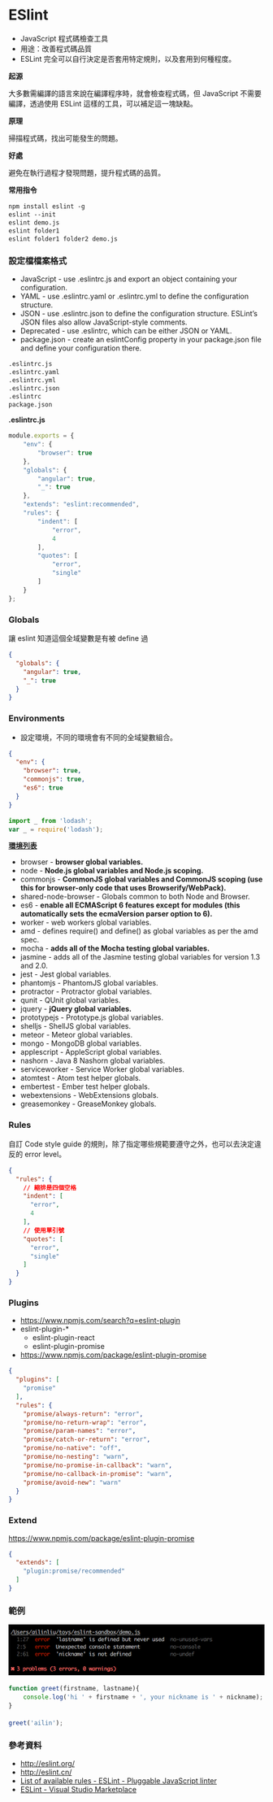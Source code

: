 # ESlint

* JavaScript 程式碼檢查工具
* 用途：改善程式碼品質
* ESLint 完全可以自行決定是否套用特定規則，以及套用到何種程度。

<!-- 
如何可以減少 bug 的產生？

* 使用指名的外部套件
* 代碼檢查，檢查是否有隱藏錯誤用法，例如沒事前宣告。
* 撰寫通用 Coding Style，避免踩到雷。
-->

**起源**

大多數需編譯的語言來說在編譯程序時，就會檢查程式碼，但 JavaScript 不需要編譯，透過使用 ESLint 這樣的工具，可以補足這一塊缺點。

**原理**

掃描程式碼，找出可能發生的問題。

**好處**

避免在執行過程才發現問題，提升程式碼的品質。

**常用指令**

```
npm install eslint -g
eslint --init
eslint demo.js
eslint folder1
eslint folder1 folder2 demo.js
```

### 設定檔檔案格式

* JavaScript - use .eslintrc.js and export an object containing your configuration.
* YAML - use .eslintrc.yaml or .eslintrc.yml to define the configuration structure.
* JSON - use .eslintrc.json to define the configuration structure. ESLint’s JSON files also allow JavaScript-style comments.
* Deprecated - use .eslintrc, which can be either JSON or YAML.
* package.json - create an eslintConfig property in your package.json file and define your configuration there.

```
.eslintrc.js
.eslintrc.yaml
.eslintrc.yml
.eslintrc.json
.eslintrc
package.json
```

**.eslintrc.js**

```js
module.exports = {
    "env": {
        "browser": true
    },
    "globals": {
        "angular": true,
        "_": true
    },
    "extends": "eslint:recommended",
    "rules": {
        "indent": [
            "error",
            4
        ],
        "quotes": [
            "error",
            "single"
        ]
    }
};
```

### Globals

讓 eslint 知道這個全域變數是有被 define 過

```json
{
  "globals": {
    "angular": true,
    "_": true
  }
}
```

### Environments

* 設定環境，不同的環境會有不同的全域變數組合。

```json
{
  "env": {
    "browser": true,
    "commonjs": true,
    "es6": true
  }
}
```

```js
import _ from 'lodash';
var _ = require('lodash');
```

**[環境列表](http://eslint.org/docs/user-guide/configuring#specifying-environments)**

* browser - **browser global variables.**
* node - **Node.js global variables and Node.js scoping.**
* commonjs - **CommonJS global variables and CommonJS scoping (use this for browser-only code that uses Browserify/WebPack).**
* shared-node-browser - Globals common to both Node and Browser.
* es6 - **enable all ECMAScript 6 features except for modules (this automatically sets the ecmaVersion parser option to 6).**
* worker - web workers global variables.
* amd - defines require() and define() as global variables as per the amd spec.
* mocha - **adds all of the Mocha testing global variables.**
* jasmine - adds all of the Jasmine testing global variables for version 1.3 and 2.0.
* jest - Jest global variables.
* phantomjs - PhantomJS global variables.
* protractor - Protractor global variables.
* qunit - QUnit global variables.
* jquery - **jQuery global variables.**
* prototypejs - Prototype.js global variables.
* shelljs - ShellJS global variables.
* meteor - Meteor global variables.
* mongo - MongoDB global variables.
* applescript - AppleScript global variables.
* nashorn - Java 8 Nashorn global variables.
* serviceworker - Service Worker global variables.
* atomtest - Atom test helper globals.
* embertest - Ember test helper globals.
* webextensions - WebExtensions globals.
* greasemonkey - GreaseMonkey globals.

### Rules

自訂 Code style guide 的規則，除了指定哪些規範要遵守之外，也可以去決定違反的 error level。

```json
{
  "rules": {
    // 縮排是四個空格
    "indent": [
      "error",
      4
    ],
    // 使用單引號
    "quotes": [
      "error",
      "single"
    ]
  }
}
```

### Plugins

* <https://www.npmjs.com/search?q=eslint-plugin>
* eslint-plugin-*
    * eslint-plugin-react
    * eslint-plugin-promise
* <https://www.npmjs.com/package/eslint-plugin-promise>

```json
{
  "plugins": [
    "promise"
  ],
  "rules": {
    "promise/always-return": "error",
    "promise/no-return-wrap": "error",
    "promise/param-names": "error",
    "promise/catch-or-return": "error",
    "promise/no-native": "off",
    "promise/no-nesting": "warn",
    "promise/no-promise-in-callback": "warn",
    "promise/no-callback-in-promise": "warn",
    "promise/avoid-new": "warn"
  }
}
```

### Extend

<https://www.npmjs.com/package/eslint-plugin-promise>

```json
{
  "extends": [
    "plugin:promise/recommended"
  ]
}
```

### 範例

![](assets/eslint-error.png)

```js
function greet(firstname, lastname){
    console.log('hi ' + firstname + ', your nickname is ' + nickname);
}

greet('ailin');
```

### 參考資料

* <http://eslint.org/>
* <http://eslint.cn/>
* [List of available rules - ESLint - Pluggable JavaScript linter](http://eslint.org/docs/rules/)
* [ESLint - Visual Studio Marketplace](https://marketplace.visualstudio.com/items?itemName=dbaeumer.vscode-eslint)
